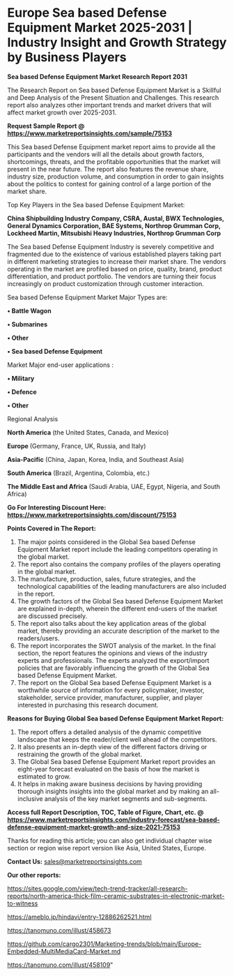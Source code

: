  # Europe Sea based Defense Equipment Market 2025-2031 | Industry Insight and Growth Strategy by Business Players

<strong>Sea based Defense Equipment Market Research Report 2031</strong>

The Research Report on Sea based Defense Equipment Market is a Skillful and Deep Analysis of the Present Situation and Challenges. This research report also analyzes other important trends and market drivers that will affect market growth over 2025-2031.

<strong>Request Sample Report @ <a href=https://www.marketreportsinsights.com/sample/75153>https://www.marketreportsinsights.com/sample/75153</a></strong>

This Sea based Defense Equipment market report aims to provide all the participants and the vendors will all the details about growth factors, shortcomings, threats, and the profitable opportunities that the market will present in the near future. The report also features the revenue share, industry size, production volume, and consumption in order to gain insights about the politics to contest for gaining control of a large portion of the market share.

Top Key Players in the Sea based Defense Equipment Market:

<strong>China Shipbuilding Industry Company, CSRA, Austal, BWX Technologies, General Dynamics Corporation, BAE Systems, Northrop Grumman Corp, Lockheed Martin, Mitsubishi Heavy Industries, Northrop Grumman Corp</strong>

The Sea based Defense Equipment Industry is severely competitive and fragmented due to the existence of various established players taking part in different marketing strategies to increase their market share. The vendors operating in the market are profiled based on price, quality, brand, product differentiation, and product portfolio. The vendors are turning their focus increasingly on product customization through customer interaction.

Sea based Defense Equipment Market Major Types are:

<strong>• Battle Wagon

• Submarines

• Other

• Sea based Defense Equipment</strong>

Market Major end-user applications :

<strong>• Military

• Defence

• Other</strong>

Regional Analysis

</u><strong><b>North America</b></strong> (the United States, Canada, and Mexico)

<strong><b>Europe </b></strong>(Germany, France, UK, Russia, and Italy)

<strong><b>Asia-Pacific</b></strong> (China, Japan, Korea, India, and Southeast Asia)

<strong><b>South America</b></strong> (Brazil, Argentina, Colombia, etc.)

<strong><b>The Middle East and Africa</b></strong> (Saudi Arabia, UAE, Egypt, Nigeria, and South Africa)

<strong>Go For Interesting Discount Here: <a href=https://www.marketreportsinsights.com/discount/75153>https://www.marketreportsinsights.com/discount/75153</a></strong>

<strong>Points Covered in The Report:</strong>
<ol>
  <li>The major points considered in the Global Sea based Defense Equipment Market report include the leading competitors operating in the global market.</li>
  <li>The report also contains the company profiles of the players operating in the global market.</li>
  <li>The manufacture, production, sales, future strategies, and the technological capabilities of the leading manufacturers are also included in the report.</li>
  <li>The growth factors of the Global Sea based Defense Equipment Market are explained in-depth, wherein the different end-users of the market are discussed precisely.</li>
  <li>The report also talks about the key application areas of the global market, thereby providing an accurate description of the market to the readers/users.</li>
  <li>The report incorporates the SWOT analysis of the market. In the final section, the report features the opinions and views of the industry experts and professionals. The experts analyzed the export/import policies that are favorably influencing the growth of the Global Sea based Defense Equipment Market.</li>
  <li>The report on the Global Sea based Defense Equipment Market is a worthwhile source of information for every policymaker, investor, stakeholder, service provider, manufacturer, supplier, and player interested in purchasing this research document.</li>
</ol>
<strong>Reasons for Buying Global Sea based Defense Equipment Market Report:</strong>

<ol>
  <li>The report offers a detailed analysis of the dynamic competitive landscape that keeps the reader/client well ahead of the competitors.</li>
  <li>It also presents an in-depth view of the different factors driving or restraining the growth of the global market.</li>
  <li>The Global Sea based Defense Equipment Market report provides an eight-year forecast evaluated on the basis of how the market is estimated to grow.</li>
  <li>It helps in making aware business decisions by having providing thorough insights insights into the global market and by making an all-inclusive analysis of the key market segments and sub-segments.</li>
</ol>
<strong>Access full Report Description, TOC, Table of Figure, Chart, etc. @ <a href=https://www.marketreportsinsights.com/industry-forecast/sea-based-defense-equipment-market-growth-and-size-2021-75153>https://www.marketreportsinsights.com/industry-forecast/sea-based-defense-equipment-market-growth-and-size-2021-75153</a></strong>


Thanks for reading this article; you can also get individual chapter wise section or region wise report version like Asia, United States, Europe.

<strong>Contact Us:</strong>
sales@marketreportsinsights.com

<strong>Our other reports:</strong>

<a href=https://sites.google.com/view/tech-trend-tracker/all-research-reports/north-america-thick-film-ceramic-substrates-in-electronic-market-to-witness>https://sites.google.com/view/tech-trend-tracker/all-research-reports/north-america-thick-film-ceramic-substrates-in-electronic-market-to-witness</a>

<a href=https://ameblo.jp/hindavi/entry-12886262521.html>https://ameblo.jp/hindavi/entry-12886262521.html</a>

<a href=https://tanomuno.com/illust/458673>https://tanomuno.com/illust/458673</a>

<a href=https://github.com/cargo2301/Marketing-trends/blob/main/Europe-Embedded-MultiMediaCard-Market.md>https://github.com/cargo2301/Marketing-trends/blob/main/Europe-Embedded-MultiMediaCard-Market.md</a>

<a href=https://tanomuno.com/illust/458109>https://tanomuno.com/illust/458109</a>"
